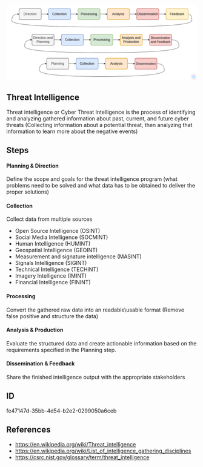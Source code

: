 <p align="center"> <img src="https://raw.githubusercontent.com/qeeqbox/threat-intelligence/main/threat-intelligence.png"></p>

## Threat Intelligence
Threat intelligence or Cyber Threat Intelligence is the process of identifying and analyzing gathered information about past, current, and future cyber threats (Collecting information about a potential threat, then analyzing that information to learn more about the negative events)

## Steps
#### Planning & Direction
Define the scope and goals for the threat intelligence program (what problems need to be solved and what data has to be obtained to deliver the proper solutions)

#### Collection
Collect data from multiple sources
- Open Source Intelligence (OSINT)
- Social Media Intelligence (SOCMINT)
- Human Intelligence (HUMINT)
- Geospatial Intelligence (GEOINT)
- Measurement and signature intelligence (MASINT)
- Signals Intelligence (SIGINT)
- Technical Intelligence (TECHINT)
- Imagery Intelligence (IMINT)
- Financial Intelligence (FININT)

#### Processing
Convert the gathered raw data into an readable\usable format (Remove false positive and structure the data)

#### Analysis & Production
Evaluate the structured data and create actionable information based on the requirements specified in the Planning step. 

#### Dissemination & Feedback
Share the finished intelligence output with the appropriate stakeholders

## ID
fe47147d-35bb-4d54-b2e2-0299050a6ceb

## References
- https://en.wikipedia.org/wiki/Threat_intelligence
- https://en.wikipedia.org/wiki/List_of_intelligence_gathering_disciplines
- https://csrc.nist.gov/glossary/term/threat_intelligence
